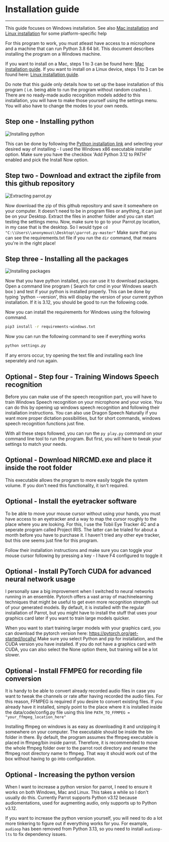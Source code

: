 # Installation guide
-----------

This guide focuses on Windows installation.  See also [Mac installation](./MAC_INSTALLATION.md) and [Linux installation](./LINUX_INSTALLATION.md) for some platform-specific help

For this program to work, you must atleast have access to a microphone and a machine that can run Python 3.8 64 bit.
This document describes installing the program on a Windows machine.

If you want to install on a Mac, steps 1 to 3 can be found here: [Mac installation guide](MAC_INSTALLATION.md).
If you want to install on a Linux device, steps 1 to 3 can be found here: [Linux installation guide](LINUX_INSTALLATION.md).

Do note that this guide only details how to set up the base installation of this program ( i.e. being able to run the program without random crashes ). 
There are no ready-made audio recognition models added to this installation, you will have to make those yourself using the settings menu.
You will also have to change the modes to your own needs.

Step one - Installing python
----------

![Installing python](media/install-python.png)

This can be done by following the [Python installation link](https://www.python.org/downloads/release/python-31210/) and selecting your desired way of installing - I used the Windows x86 executable installer option.
Make sure you have the checkbox 'Add Python 3.12 to PATH' enabled and pick the Install Now option.

Step two - Download and extract the zipfile from this github repository
---------------

![Extracting parrot.py](media/install-parrotpy.png)

Now download the zip of this github repository and save it somewhere on your computer. It doesn't need to be in program files or anything, it can just be on your Desktop.
Extract the files in another folder and you can start testing the settings menu.
Now, make sure to go to your Parrot.py location, in my case that is the desktop. So I would type `cd "C:\\Users\\anonymous\\Desktop\\parrot.py-master"` 
Make sure that you can see the requirements.txt file if you run the `dir` command, that means you're in the right place!

Step three - Installing all the packages
---------

![Installing packages](media/install-libs.png)

Now that you have python installed, you can use it to download packages. Open a command line program ( Search for cmd in your Windows search box ) and test if your python is installed properly.
This can be done by typing 'python --version', this will display the version of your current python installation. If it is 3.12, you should be good to run the following code.

Now you can install the requirements for Windows using the following command.

```bash
pip3 install -r requirements-windows.txt
```

Now you can run the following command to see if everything works

```bash
python settings.py
```

If any errors occur, try opening the text file and installing each line seperately and run again.

Optional - Step four - Training Windows Speech recognition
---------------

Before you can make use of the speech recognition part, you will have to train Windows Speech recognition on your microphone and your voice.
You can do this by opening up windows speech recognition and following their installation instructions. 
You can also use Dragon Speech Naturally if you want more proper dictation possibilities, but for short commands, windows speech recognition functions just fine.

With all these steps followed, you can run the `py play.py` command on your command line tool to run the program. But first, you will have to tweak your settings to match your needs. 

Optional - Download NIRCMD.exe and place it inside the root folder
----------------

This executable allows the program to more easily toggle the system volume. If you don't need this functionality, it isn't required.

Optional - Install the eyetracker software
---------------

To be able to move your mouse cursor without using your hands, you must have access to an eyetracker and a way to map the cursor roughly to the place where you are looking.
For this, I use the Tobii Eye Tracker 4C and a seperate program called Project IRIS. The latter can be trialed for about a month before you have to purchase it.
I haven't tried any other eye tracker, but this one seems just fine for this program.

Follow their installation instructions and make sure you can toggle your mouse cursor following by pressing a key - I have F4 configured to toggle it

Optional - Install PyTorch CUDA for advanced neural network usage
----------------

I personally saw a big improvement when I switched to neural networks running in an ensemble. 
Pytorch offers a vast array of machinelearning techniques that might be useful to get even more recognition strength out of your generated models. 
By default, it is installed with the regular installation of Parrot, but you might have to install the stuff that uses your graphics card later if you want to train large models quicker.

When you want to start training larger models with your graphics card, you can download the pytorch version here: https://pytorch.org/get-started/locally/ 
Make sure you select Python and pip for installation, and the CUDA version you have installed. If you do not have a graphics card with CUDA, you can also select the None option there, but training will be a lot slower.

Optional - Install FFMPEG for recording file conversion
----------------

It is handy to be able to convert already recorded audio files in case you want to tweak the channels or rate after having recorded the audio files.
For this reason, FFMPEG is required if you desire to convert existing files.
If you already have it installed, simply point to the place where it is installed inside the data/code/config.py file using this line
```PATH_TO_FFMPEG = "your_ffmpeg_location_here"```

Installing ffmpeg on windows is as easy as downloading it and unzipping it somewhere on your computer. The executable should be inside the bin folder in there.
By default, the program assumes the ffmpeg executable is placed in ffmpeg/bin inside parrot.
Therefore, it is recommended to move the whole ffmpeg folder over to the parrot root directory and rename the ffmpeg root directory name to ffmpeg. 
That way it should work out of the box without having to go into configuration.

Optional - Increasing the python version
----------------

When I want to increase a python version for parrot, I need to ensure it works on both Windows, Mac and Linux. This takes a while so I don't usually do this. Currently Parrot supports Python v3.12 because audiomentations, used for augmenting audio, only supports up to Python v3.12.

If you want to increase the python version yourself, you will need to do a lot more tinkering to figure out if everything works for you.
For example, `audioop` has been removed from Python 3.13, so you need to install `audioop-lts` to fix dependency issues.